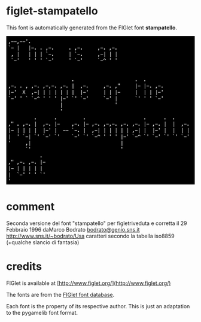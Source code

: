 
# figlet-stampatello

This font is automatically generated from the FIGlet font **stampatello**.

![Example](../../../../docs/source/font-example-figlet-stampatello.png "Example")

# comment

Seconda versione del font "stampatello" per figletriveduta e corretta il 29 Febbraio 1996 daMarco Bodrato <bodrato@genio.sns.it> http://www.sns.it/~bodrato/Usa caratteri secondo la tabella iso8859 (+qualche slancio di fantasia)

# credits

FIGlet is available at [http://www.figlet.org/](http://www.figlet.org/)

The fonts are from the [FIGlet font database](http://www.figlet.org/fontdb.cgi).

Each font is the property of its respective author. This is just an adaptation to the
pygamelib font format.

